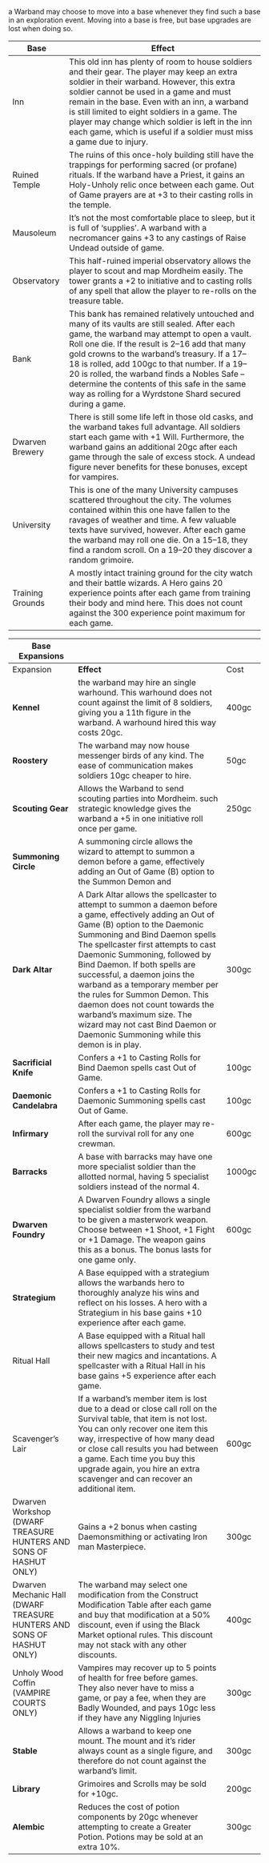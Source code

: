 a Warband may choose to move into a base whenever they find such a base in an exploration event. Moving into a base is free, but base upgrades are lost when doing so.

| Base | Effect |
| ----- | ----- |
| Inn | This old inn has plenty of room to house soldiers and their gear. The player may keep an extra soldier in their warband. However, this extra soldier cannot be used in a game and must remain in the base. Even with an inn, a warband is still limited to eight soldiers in a game. The player may change which soldier is left in the inn each game, which is useful if a soldier must miss a game due to injury. |
| Ruined Temple | The ruins of this once-holy building still have the trappings for performing sacred (or profane) rituals. If the warband have a Priest, it gains an Holy-Unholy relic once between each game. Out of Game prayers are at \+3 to their casting rolls in the temple. |
| Mausoleum | It’s not the most comfortable place to sleep, but it is full of ‘supplies’. A warband with a necromancer gains \+3 to any castings of Raise Undead outside of game.  |
| Observatory | This half-ruined imperial observatory allows the player to scout and map Mordheim easily. The tower grants a \+2 to initiative and to casting rolls of any spell that allow the player to re-rolls on the treasure table. |
| Bank | This bank has remained relatively untouched and many of its vaults are still sealed. After each game, the warband may attempt to open a vault. Roll one die. If the result is 2–16 add that many gold crowns to the warband’s treasury. If a 17–18 is rolled, add 100gc to that number. If a 19–20 is rolled, the warband finds a Nobles Safe – determine the contents of this safe in the same way as rolling for a Wyrdstone Shard secured during a game.  |
| Dwarven Brewery | There is still some life left in those old casks, and the warband takes full advantage. All soldiers start each game with \+1 Will. Furthermore, the warband gains an additional 20gc after each game through the sale of excess stock. A undead figure never benefits for these bonuses, except for vampires. |
| University | This is one of the many University campuses scattered throughout the city. The volumes contained within this one have fallen to the ravages of weather and time. A few valuable texts have survived, however. After each game the warband may roll one die. On a 15–18, they find a random scroll. On a 19–20 they discover a random grimoire. |
| Training Grounds | A mostly intact training ground for the city watch and their battle wizards. A Hero gains 20 experience points after each game from training their body and mind here. This does not count against the 300 experience point maximum for each game. |

| Base Expansions |  |  |
| ----- | ----- | ----- |
| Expansion | **Effect** | Cost |
| **Kennel** | the warband may hire an single warhound. This warhound does not count against the limit of 8 soldiers, giving you a 11th figure in the warband. A warhound hired this way costs 20gc. | 400gc |
| **Roostery** | The warband may now house messenger birds of any kind. The ease of communication makes soldiers 10gc cheaper to hire. | 50gc |
| **Scouting Gear** | Allows the Warband to send scouting parties into Mordheim. such strategic knowledge gives the warband a \+5 in one initiative roll once per game. | 250gc |
| **Summoning Circle** | A summoning circle allows the wizard to attempt to summon a demon before a game, effectively adding an Out of Game (B) option to the Summon Demon and  |  |
| **Dark Altar** | A Dark Altar allows the spellcaster to attempt to summon a daemon before a game, effectively adding an Out of Game (B) option to the Daemonic Summoning and Bind Daemon spells The spellcaster first attempts to cast Daemonic Summoning, followed by Bind Daemon. If both spells are successful, a daemon joins the warband as a temporary member per the rules for Summon Demon. This daemon does not count towards the warband’s maximum size. The wizard may not cast Bind Daemon or Daemonic Summoning while this demon is in play. | 300gc |
| **Sacrificial Knife** | Confers a \+1 to Casting Rolls for Bind Daemon spells cast Out of Game. | 100gc |
| **Daemonic Candelabra** | Confers a \+1 to Casting Rolls for Daemonic Summoning spells cast Out of Game. | 100gc |
| **Infirmary** | After each game, the player may re-roll the survival roll for any one crewman. | 600gc |
| **Barracks** | A base with barracks may have one more specialist soldier than the allotted normal, having 5 specialist soldiers instead of the normal 4\. | 1000gc |
| **Dwarven Foundry** | A Dwarven Foundry allows a single specialist soldier from the warband to be given a masterwork weapon. Choose between \+1 Shoot, \+1 Fight or \+1 Damage. The weapon gains this as a bonus. The bonus lasts for one game only. | 600gc |
| **Strategium** | A Base equipped with a strategium allows the warbands hero to thoroughly analyze his wins and reflect on his losses. A hero with a Strategium in his base gains \+10 experience after each game. |  |
| Ritual Hall | A Base equipped with a Ritual hall allows spellcasters to study and test their new magics and incantations. A spellcaster with a Ritual Hall in his base gains \+5 experience after each game. |  |
| Scavenger’s Lair | If a warband’s member item is lost due to a dead or close call roll on the Survival table, that item is not lost. You can only recover one item this way, irrespective of how many dead or close call results you had between a game. Each time you buy this upgrade again, you hire an extra scavenger and can recover an additional item. | 600gc |
| Dwarven Workshop  (DWARF TREASURE HUNTERS AND SONS OF HASHUT ONLY)  | Gains a \+2 bonus when casting Daemonsmithing or activating Iron man Masterpiece. | 300gc |
| Dwarven Mechanic Hall (DWARF TREASURE HUNTERS AND SONS OF HASHUT ONLY)  | The warband may select one modification from the Construct Modification Table after each game and buy that modification at a 50% discount, even if using the Black Market optional rules. This discount may not stack with any other discounts. | 400gc |
| Unholy Wood Coffin (VAMPIRE COURTS ONLY) | Vampires may recover up to 5 points of health for free before games. They also never have to miss a game, or pay a fee, when they are Badly Wounded, and pays 10gc less if they have any Niggling Injuries | 300gc |
| **Stable** | Allows a warband to keep one mount. The mount and it’s rider always count as a single figure, and therefore do not count against the warband’s limit. | 300gc |
| **Library** | Grimoires and Scrolls may be sold for \+10gc. | 200gc |
| **Alembic** | Reduces the cost of potion components by 20gc whenever attempting to create a Greater Potion. Potions may be sold at an extra 10%. | 300gc |

